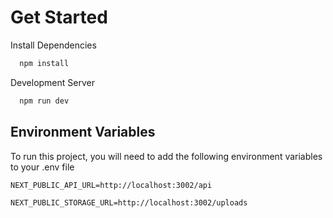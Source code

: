 
# Get Started





Install Dependencies

```bash
  npm install
```

Development Server
```bash
  npm run dev
```


## Environment Variables

To run this project, you will need to add the following environment variables to your .env file

`NEXT_PUBLIC_API_URL=http://localhost:3002/api`

`NEXT_PUBLIC_STORAGE_URL=http://localhost:3002/uploads`

